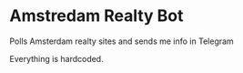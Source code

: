 # Amstredam Realty Bot

Polls Amsterdam realty sites and sends me info in Telegram

Everything is hardcoded.
